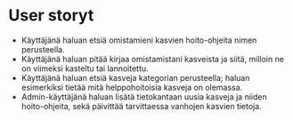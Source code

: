# User storyt

* Käyttäjänä haluan etsiä omistamieni kasvien hoito-ohjeita nimen perusteella.
* Käyttäjänä haluan pitää kirjaa omistamistani kasveista ja siitä, milloin ne on viimeksi kasteltu tai lannoitettu.
* Käyttäjänä haluan etsiä kasveja kategorian perusteella; haluan esimerkiksi tietää mitä helppohoitoisia kasveja on olemassa.
* Admin-käyttäjänä haluan lisätä tietokantaan uusia kasveja ja niiden hoito-ohjeita, sekä päivittää tarvittaessa vanhojen kasvien tietoja.
